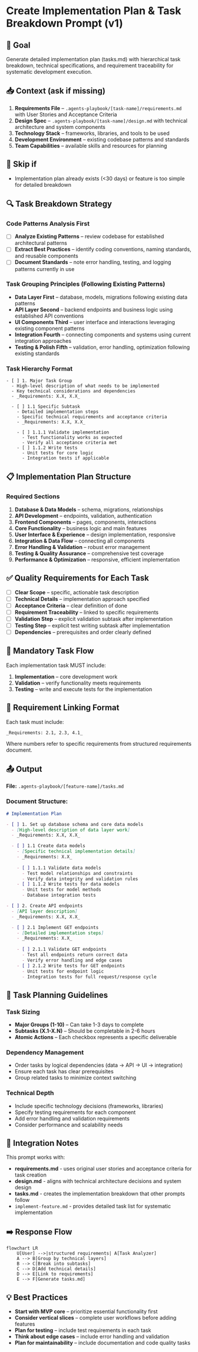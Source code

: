# Create Implementation Plan & Task Breakdown Prompt (v1)

## 🎯 Goal
Generate detailed implementation plan (tasks.md) with hierarchical task breakdown, technical specifications, and requirement traceability for systematic development execution.

## 📥 Context (ask if missing)
1. **Requirements File** – `.agents-playbook/[task-name]/requirements.md` with User Stories and Acceptance Criteria
2. **Design Spec** – `.agents-playbook/[task-name]/design.md` with technical architecture and system components
3. **Technology Stack** – frameworks, libraries, and tools to be used
4. **Development Environment** – existing codebase patterns and standards
5. **Team Capabilities** – available skills and resources for planning

## 🚦 Skip if
- Implementation plan already exists (<30 days) or feature is too simple for detailed breakdown

## 🔍 Task Breakdown Strategy

### **Code Patterns Analysis First**
- [ ] **Analyze Existing Patterns** – review codebase for established architectural patterns
- [ ] **Extract Best Practices** – identify coding conventions, naming standards, and reusable components
- [ ] **Document Standards** – note error handling, testing, and logging patterns currently in use

### **Task Grouping Principles** (Following Existing Patterns)
- **Data Layer First** – database, models, migrations following existing data patterns
- **API Layer Second** – backend endpoints and business logic using established API conventions  
- **UI Components Third** – user interface and interactions leveraging existing component patterns
- **Integration Fourth** – connecting components and systems using current integration approaches
- **Testing & Polish Fifth** – validation, error handling, optimization following existing standards

### **Task Hierarchy Format**
```
- [ ] 1. Major Task Group
  - High-level description of what needs to be implemented
  - Key technical considerations and dependencies
  - _Requirements: X.X, X.X_

  - [ ] 1.1 Specific Subtask
    - Detailed implementation steps
    - Specific technical requirements and acceptance criteria
    - _Requirements: X.X, X.X_
    
    - [ ] 1.1.1 Validate implementation
      - Test functionality works as expected
      - Verify all acceptance criteria met
    - [ ] 1.1.2 Write tests
      - Unit tests for core logic
      - Integration tests if applicable
```

## 📋 Implementation Plan Structure

### **Required Sections**
1. **Database & Data Models** – schema, migrations, relationships
2. **API Development** – endpoints, validation, authentication
3. **Frontend Components** – pages, components, interactions
4. **Core Functionality** – business logic and main features
5. **User Interface & Experience** – design implementation, responsive
6. **Integration & Data Flow** – connecting all components
7. **Error Handling & Validation** – robust error management
8. **Testing & Quality Assurance** – comprehensive test coverage
9. **Performance & Optimization** – responsive, efficient implementation

## ✅ Quality Requirements for Each Task
- [ ] **Clear Scope** – specific, actionable task description
- [ ] **Technical Details** – implementation approach specified
- [ ] **Acceptance Criteria** – clear definition of done
- [ ] **Requirement Traceability** – linked to specific requirements
- [ ] **Validation Step** – explicit validation subtask after implementation
- [ ] **Testing Step** – explicit test writing subtask after implementation
- [ ] **Dependencies** – prerequisites and order clearly defined

## 🔄 Mandatory Task Flow
Each implementation task MUST include:
1. **Implementation** – core development work
2. **Validation** – verify functionality meets requirements
3. **Testing** – write and execute tests for the implementation

## 🔗 Requirement Linking Format
Each task must include:
```
_Requirements: 2.1, 2.3, 4.1_
```
Where numbers refer to specific requirements from structured requirements document.

## 📤 Output
**File:** `.agents-playbook/[feature-name]/tasks.md`

### Document Structure:
```markdown
# Implementation Plan

- [ ] 1. Set up database schema and core data models
  - [High-level description of data layer work]
  - _Requirements: X.X, X.X_

  - [ ] 1.1 Create data models
    - [Specific technical implementation details]
    - _Requirements: X.X_
    
    - [ ] 1.1.1 Validate data models
      - Test model relationships and constraints
      - Verify data integrity and validation rules
    - [ ] 1.1.2 Write tests for data models
      - Unit tests for model methods
      - Database integration tests

- [ ] 2. Create API endpoints
  - [API layer description]
  - _Requirements: X.X, X.X_

  - [ ] 2.1 Implement GET endpoints
    - [Detailed implementation steps]
    - _Requirements: X.X_
    
    - [ ] 2.1.1 Validate GET endpoints
      - Test all endpoints return correct data
      - Verify error handling and edge cases
    - [ ] 2.1.2 Write tests for GET endpoints
      - Unit tests for endpoint logic
      - Integration tests for full request/response cycle
```

## 🎯 Task Planning Guidelines

### **Task Sizing**
- **Major Groups (1-10)** – Can take 1-3 days to complete
- **Subtasks (X.1-X.N)** – Should be completable in 2-6 hours
- **Atomic Actions** – Each checkbox represents a specific deliverable

### **Dependency Management** 
- Order tasks by logical dependencies (data → API → UI → integration)
- Ensure each task has clear prerequisites
- Group related tasks to minimize context switching

### **Technical Depth**
- Include specific technology decisions (frameworks, libraries)
- Specify testing requirements for each component
- Add error handling and validation requirements
- Consider performance and scalability needs

## 🔄 Integration Notes
This prompt works with:
- **requirements.md** - uses original user stories and acceptance criteria for task creation
- **design.md** - aligns with technical architecture decisions and system design
- **tasks.md** - creates the implementation breakdown that other prompts follow
- `implement-feature.md` - provides detailed task list for systematic implementation

## ➡️ Response Flow
```mermaid
flowchart LR
    U[User] -->|structured requirements| A[Task Analyzer]
    A --> B[Group by technical layers]
    B --> C[Break into subtasks]
    C --> D[Add technical details]
    D --> E[Link to requirements]
    E --> F[Generate tasks.md]
```

## 💡 Best Practices
- **Start with MVP core** – prioritize essential functionality first
- **Consider vertical slices** – complete user workflows before adding features
- **Plan for testing** – include test requirements in each task
- **Think about edge cases** – include error handling and validation
- **Plan for maintainability** – include documentation and code quality tasks
